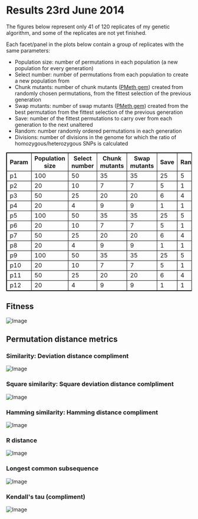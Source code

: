 Results 23rd June 2014
========================================================

The figures below represent only 41 of 120 replicates of my genetic algorithm, and some of the replicates are not yet finished.

Each facet/panel in the plots below contain a group of replicates with the same parameters:

- Population size: number of permutations in each population (a new population for every generation)
- Select number: number of permutations from each population to create a new population from
- Chunk mutants: number of chunk mutants ([PMeth gem](https://github.com/edwardchalstrey1/pmeth)) created from randomly chosen permutations, from the fittest selection of the previous generation
- Swap mutants: number of swap mutants ([PMeth gem](https://github.com/edwardchalstrey1/pmeth)) created from the best permutation from the fittest selection of the previous generation
- Save: number of the fittest permutations to carry over from each generation to the next unaltered
- Random: number randomly ordered permutations in each generation
- Divisions: number of divisions in the genome for which the ratio of homozygous/heterozygous SNPs is calculated

<style>
table,th,td
{
border:1px solid black;
}
</style>

<table>

  <tr><th>Param</th><th>Population size</th><th>Select number</th><th>Chunk mutants</th><th>Swap mutants</th><th>Save</th><th>Random</th><th>Divisions (1000s)</th></tr>
  
  <tr> <td>p1</td> <td>100</td> <td>50</td> <td>35</td> <td>35</td> <td>25</td> <td>5</td> <td>1</td> </tr>
  <tr> <td>p2</td> <td>20</td> <td>10</td> <td>7</td> <td>7</td> <td>5</td> <td>1</td> <td>1</td> </tr>
  <tr> <td>p3</td> <td>50</td> <td>25</td> <td>20</td> <td>20</td> <td>6</td> <td>4</td> <td>1</td> </tr>
  <tr> <td>p4</td> <td>20</td> <td>4</td> <td>9</td> <td>9</td> <td>1</td> <td>1</td> <td>1</td> </tr>
  
  <tr> <td>p5</td> <td>100</td> <td>50</td> <td>35</td> <td>35</td> <td>25</td> <td>5</td> <td>10</td> </tr>
  <tr> <td>p6</td> <td>20</td> <td>10</td> <td>7</td> <td>7</td> <td>5</td> <td>1</td> <td>10</td> </tr>
  <tr> <td>p7</td> <td>50</td> <td>25</td> <td>20</td> <td>20</td> <td>6</td> <td>4</td> <td>10</td> </tr>
  <tr> <td>p8</td> <td>20</td> <td>4</td> <td>9</td> <td>9</td> <td>1</td> <td>1</td> <td>10</td> </tr>
  
  <tr> <td>p9</td> <td>100</td> <td>50</td> <td>35</td> <td>35</td> <td>25</td> <td>5</td> <td>100</td> </tr>
  <tr> <td>p10</td> <td>20</td> <td>10</td> <td>7</td> <td>7</td> <td>5</td> <td>1</td> <td>100</td> </tr>
  <tr> <td>p11</td> <td>50</td> <td>25</td> <td>20</td> <td>20</td> <td>6</td> <td>4</td> <td>100</td> </tr>
  <tr> <td>p12</td> <td>20</td> <td>4</td> <td>9</td> <td>9</td> <td>1</td> <td>1</td> <td>100</td> </tr>
</table>

Fitness
----
![Image](https://github.com/edwardchalstrey1/fragmented_genome_with_snps/blob/master/arabidopsis_datasets/10K_dataset4/umbrella_plot_fits_total.png?raw=true)

Permutation distance metrics
-----

### Similarity: Deviation distance compliment
![Image](https://github.com/edwardchalstrey1/fragmented_genome_with_snps/blob/master/arabidopsis_datasets/10K_dataset4/umbrella_plot_%5B%22dev%22%5D.png?raw=true)
### Square similarity: Square deviation distance comlpliment
![Image](https://github.com/edwardchalstrey1/fragmented_genome_with_snps/blob/master/arabidopsis_datasets/10K_dataset4/umbrella_plot_%5B%22square%22%5D.png?raw=true)
### Hamming similarity: Hamming distance compliment
![Image](https://github.com/edwardchalstrey1/fragmented_genome_with_snps/blob/master/arabidopsis_datasets/10K_dataset4/umbrella_plot_%5B%22ham%22%5D.png?raw=true)
### R distance
![Image](https://github.com/edwardchalstrey1/fragmented_genome_with_snps/blob/master/arabidopsis_datasets/10K_dataset4/umbrella_plot_%5B%22r_dist%22%5D.png?raw=true)
### Longest common subsequence
![Image](https://github.com/edwardchalstrey1/fragmented_genome_with_snps/blob/master/arabidopsis_datasets/10K_dataset4/umbrella_plot_%5B%22lcs%22%5D.png?raw=true)
### Kendall's tau (compliment)
![Image](https://github.com/edwardchalstrey1/fragmented_genome_with_snps/blob/master/arabidopsis_datasets/10K_dataset4/umbrella_plot_%5B%22kt%22%5D.png?raw=true)
